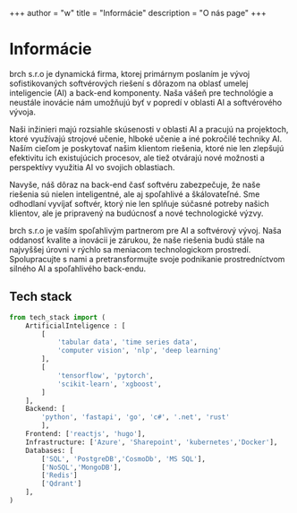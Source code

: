 +++
author = "w"
title = "Informácie"
description = "O nás page"
+++
# Informácie

brch s.r.o je dynamická firma, ktorej primárnym poslaním je vývoj sofistikovaných softvérových riešení s dôrazom na oblasť umelej inteligencie (AI) a back-end komponenty. Naša vášeň pre technológie a neustále inovácie nám umožňujú byť v popredí v oblasti AI a softvérového vývoja.

Naši inžinieri majú rozsiahle skúsenosti v oblasti AI a pracujú na projektoch, ktoré využívajú strojové učenie, hlboké učenie a iné pokročilé techniky AI. Naším cieľom je poskytovať našim klientom riešenia, ktoré nie len zlepšujú efektivitu ich existujúcich procesov, ale tiež otvárajú nové možnosti a perspektívy využitia AI vo svojich oblastiach.

Navyše, náš dôraz na back-end časť softvéru zabezpečuje, že naše riešenia sú nielen inteligentné, ale aj spoľahlivé a škálovateľné. Sme odhodlaní vyvíjať softvér, ktorý nie len splňuje súčasné potreby našich klientov, ale je pripravený na budúcnosť a nové technologické výzvy.

brch s.r.o je vaším spoľahlivým partnerom pre AI a softvérový vývoj. Naša oddanosť kvalite a inovácii je zárukou, že naše riešenia budú stále na najvyššej úrovni v rýchlo sa meniacom technologickom prostredí. Spolupracujte s nami a pretransformujte svoje podnikanie prostredníctvom silného AI a spoľahlivého back-endu.  

<!-- - **[Github](https://github.com/williambrach)**
- **[LinkedIn](https://www.linkedin.com/in/williambrach/)** -->

## Tech stack

```python
from tech_stack import (
    ArtificialInteligence : [
        [
            'tabular data', 'time series data', 
            'computer vision', 'nlp', 'deep learning'
        ],
        [
            'tensorflow', 'pytorch', 
            'scikit-learn', 'xgboost',
        ]
    ],
    Backend: [
        'python', 'fastapi', 'go', 'c#', '.net', 'rust'
        ],
    Frontend: ['reactjs', 'hugo'],
    Infrastructure: ['Azure', 'Sharepoint', 'kubernetes','Docker'],
    Databases: [
        ['SQL', 'PostgreDB','CosmoDb', 'MS SQL'],
        ['NoSQL','MongoDB'],
        ['Redis']
        ['Qdrant']
    ],
)

```